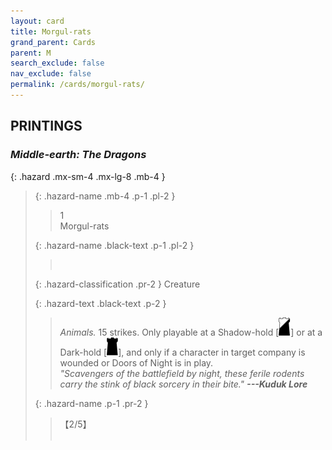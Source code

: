 ```yaml
---
layout: card
title: Morgul-rats
grand_parent: Cards
parent: M
search_exclude: false
nav_exclude: false
permalink: /cards/morgul-rats/
---
```


## PRINTINGS


### _Middle-earth: The Dragons_

{: .hazard .mx-sm-4 .mx-lg-8 .mb-4 }
> {: .hazard-name .mb-4 .p-1 .pl-2 }
> > <div class="hazard-mp">1</div>
> > <div class="card-name">Morgul-rats</div>
>
> {: .hazard-name .black-text .p-1 .pl-2 }
> > &nbsp;
>
> {: .hazard-classification .pr-2 }
> Creature
>
> {: .hazard-text .black-text .p-2 }
> > _Animals._ 15 strikes. Only playable at a Shadow-hold \[![](/assets/images/shadow-hold.svg)] or at a Dark-hold \[![](/assets/images/dark-hold.svg)], and only if a character in target company is wounded or Doors of Night is in play. <br>_"Scavengers of the battlefield by night, these ferile rodents carry the stink of black sorcery in their bite."_ ***---&NoBreak;Kuduk Lore*** 
>
> {: .hazard-name .p-1 .pr-2 }
> > <div class="card-shield">【2/5】</div>
> > <div class="card-corruption">&nbsp;</div>
